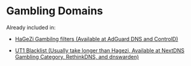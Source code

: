# Gambling Domains

Already included in:

- [HaGeZi Gambilng filters (Available at AdGuard DNS and ControlD)](https://github.com/hagezi/dns-blocklists?tab=readme-ov-file#slot_machine-gambling---protects-against-gambling-content-)

- [UT1 Blacklist (Usually take longer than Hagezi, Available at NextDNS Gambling Category, RethinkDNS, and dnswarden) ](https://github.com/arfshl/ut1-blacklists) 
